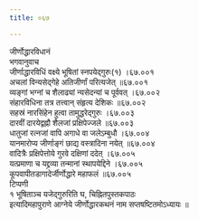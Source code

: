 ```yaml
---
title: ०६७

---
```

जीर्णोद्धारविधानं  
भगवानुवाच  
जीर्णाद्धारविधिं वक्ष्ये भूषितां स्नपयेद्गुरुः(१) ।६७.००१  
अचलां विन्यसेद्गेहे अतिजीर्णां परित्यजेत् ॥६७.००१  
व्यङ्गां भग्नां च शैलाढ्यां न्यसेदन्यां च पूर्ववत् ।६७.००२  
संहारविधिना तत्र तत्त्वान् संहृत्य देशिकः ॥६७.००२  
सहस्रं नारसिंहेन हुत्वा तामुद्धरेद्गुरुः ।६७.००३  
दारवीं दारयेद्वह्नौ शैलजां प्रक्षिपेज्जले ॥६७.००३  
धातुजां रत्नजां वापि अगाधे वा जलेऽम्बुधौ ।६७.००४  
यानमारोप्य जीर्णाङ्गं छाद्य वस्त्रादिना नयेत् ॥६७.००४  
वादित्रैः प्रक्षिपेत्तोये गुरवे दक्षिणां ददेत् ।६७.००५  
यत्प्रमाणा च यद्द्रव्या तन्मानां स्थापयेद्दिने ।६७.००५  
कूपवापीतडागादेर्जीर्णोद्धारे महाफलं ॥६७.००५  
टिप्पणी  
१ भूषिताञ्च यजेद्गुरुरिति घ, चिह्नितपुस्तकपाठः  
इत्यादिमहापुराणे आग्नेये जीर्णोद्धारकथनं नाम सप्तषष्टितमोऽध्यायः ॥